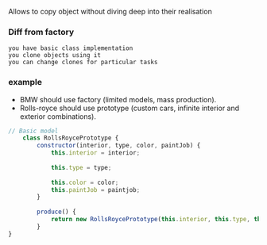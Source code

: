 Allows to copy object without diving deep into their realisation

### Diff from factory
    you have basic class implementation
    you clone objects using it
    you can change clones for particular tasks

### example
* BMW should use factory (limited models, mass production). 
* Rolls-royce should use prototype (custom cars, infinite interior and exterior combinations).

```js
// Basic model
    class RollsRoycePrototype {
        constructor(interior, type, color, paintJob) {
            this.interior = interior;
            
            this.type = type;
            
            this.color = color;
            this.paintJob = paintjob;
        }
        
        produce() {
            return new RollsRoycePrototype(this.interior, this.type, this.color, this.paintJob);
        }
}
```
